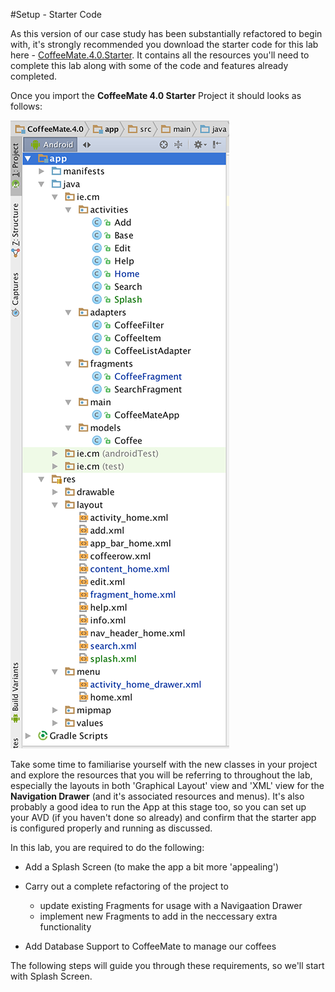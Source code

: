 #Setup - Starter Code

As this version of our case study has been substantially refactored to begin with, it's strongly recommended you download the starter code for this lab here - [CoffeeMate.4.0.Starter](../archives/CoffeeMate.4.0.Starter.zip). It contains all the resources you'll need to complete this lab along with some of the code and features already completed.

Once you import the <b>CoffeeMate 4.0 Starter</b> Project it should looks as follows:

![](../img/lab501.png)

Take some time to familiarise yourself with the new classes in your project and explore the resources that you will be referring to throughout the lab, especially the layouts in both 'Graphical Layout' view and 'XML' view for the <b>Navigation Drawer</b> (and it's associated resources and menus). It's also probably a good idea to run the App at this stage too, so you can set up your AVD (if you haven't done so already) and confirm that the starter app is configured properly and running as discussed.

In this lab, you are required to do the following:

- Add a Splash Screen (to make the app a bit more 'appealing')

- Carry out a complete refactoring of the project to
    - update existing Fragments for usage with a Navigaation Drawer
    - implement new Fragments to add in the neccessary extra functionality

- Add Database Support to CoffeeMate to manage our coffees

The following steps will guide you through these requirements, so we'll start with Splash Screen.

 